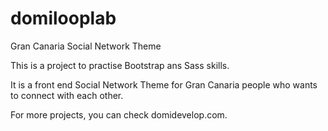 # domilooplab

Gran Canaria Social Network Theme

This is a project to practise Bootstrap ans Sass skills.

It is a front end Social Network Theme for Gran Canaria people who wants to connect with each other.

For more projects, you can check domidevelop.com.
